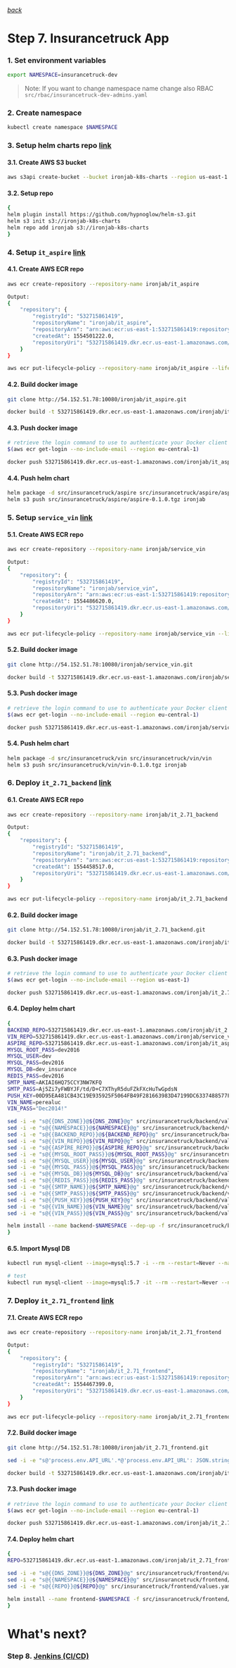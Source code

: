 ###### [back](https://github.com/dimagv/k8skops/blob/master/docs/step6.md)

# Step 7. Insurancetruck App

### 1. Set environment variables

```sh
export NAMESPACE=insurancetruck-dev
```
> Note: If you want to change namespace name change also RBAC `src/rbac/insurancetruck-dev-admins.yaml`

### 2. Create namespace
```sh
kubectl create namespace $NAMESPACE
```

### 3. Setup helm charts repo [link](https://github.com/hypnoglow/helm-s3)

#### 3.1. Create AWS S3 bucket

```sh
aws s3api create-bucket --bucket ironjab-k8s-charts --region us-east-1
```

#### 3.2. Setup repo

```sh
{
helm plugin install https://github.com/hypnoglow/helm-s3.git
helm s3 init s3://ironjab-k8s-charts
helm repo add ironjab s3://ironjab-k8s-charts
}
```

### 4. Setup `it_aspire` [link](http://54.152.51.78:10080/ironjab/it_aspire)

#### 4.1. Create AWS ECR repo

```sh
aws ecr create-repository --repository-name ironjab/it_aspire

Output:
{
    "repository": {
        "registryId": "532715861419", 
        "repositoryName": "ironjab/it_aspire", 
        "repositoryArn": "arn:aws:ecr:us-east-1:532715861419:repository/ironjab/it_aspire", 
        "createdAt": 1554501222.0, 
        "repositoryUri": "532715861419.dkr.ecr.us-east-1.amazonaws.com/ironjab/it_aspire"
    }
}

aws ecr put-lifecycle-policy --repository-name ironjab/it_aspire --lifecycle-policy-text file://src/insurancetruck/ecr-lifecycle-policy/aspire.json
```

#### 4.2. Build docker image

```sh
git clone http://54.152.51.78:10080/ironjab/it_aspire.git

docker build -t 532715861419.dkr.ecr.us-east-1.amazonaws.com/ironjab/it_aspire:latest it_aspire
```

#### 4.3. Push docker image

```sh
# retrieve the login command to use to authenticate your Docker client to your registry.
$(aws ecr get-login --no-include-email --region eu-central-1)

docker push 532715861419.dkr.ecr.us-east-1.amazonaws.com/ironjab/it_aspire:latest
```

#### 4.4. Push helm chart

```sh
helm package -d src/insurancetruck/aspire src/insurancetruck/aspire/aspire
helm s3 push src/insurancetruck/aspire/aspire-0.1.0.tgz ironjab
```

### 5. Setup `service_vin` [link](http://54.152.51.78:10080/ironjab/service_vin)

#### 5.1. Create AWS ECR repo

```sh
aws ecr create-repository --repository-name ironjab/service_vin

Output:
{
    "repository": {
        "registryId": "532715861419", 
        "repositoryName": "ironjab/service_vin", 
        "repositoryArn": "arn:aws:ecr:us-east-1:532715861419:repository/ironjab/service_vin", 
        "createdAt": 1554486620.0, 
        "repositoryUri": "532715861419.dkr.ecr.us-east-1.amazonaws.com/ironjab/service_vin"
    }
}

aws ecr put-lifecycle-policy --repository-name ironjab/service_vin --lifecycle-policy-text file://src/insurancetruck/ecr-lifecycle-policy/vin.json
```

#### 5.2. Build docker image

```sh
git clone http://54.152.51.78:10080/ironjab/service_vin.git

docker build -t 532715861419.dkr.ecr.us-east-1.amazonaws.com/ironjab/service_vin:latest service_vin
```

#### 5.3. Push docker image

```sh
# retrieve the login command to use to authenticate your Docker client to your registry.
$(aws ecr get-login --no-include-email --region eu-central-1)

docker push 532715861419.dkr.ecr.us-east-1.amazonaws.com/ironjab/service_vin:latest
```

#### 5.4. Push helm chart

```sh
helm package -d src/insurancetruck/vin src/insurancetruck/vin/vin
helm s3 push src/insurancetruck/vin/vin-0.1.0.tgz ironjab
```


### 6. Deploy `it_2.71_backend` [link](http://54.152.51.78:10080/ironjab/it_2.71_backend)

#### 6.1. Create AWS ECR repo

```sh
aws ecr create-repository --repository-name ironjab/it_2.71_backend

Output:
{
    "repository": {
        "registryId": "532715861419", 
        "repositoryName": "ironjab/it_2.71_backend", 
        "repositoryArn": "arn:aws:ecr:us-east-1:532715861419:repository/ironjab/it_2.71_backend", 
        "createdAt": 1554458517.0, 
        "repositoryUri": "532715861419.dkr.ecr.us-east-1.amazonaws.com/ironjab/it_2.71_backend"
    }
}

aws ecr put-lifecycle-policy --repository-name ironjab/it_2.71_backend --lifecycle-policy-text file://src/insurancetruck/ecr-lifecycle-policy/backend.json
```

#### 6.2. Build docker image

```sh
git clone http://54.152.51.78:10080/ironjab/it_2.71_backend.git

docker build -t 532715861419.dkr.ecr.us-east-1.amazonaws.com/ironjab/it_2.71_backend:latest it_2.71_backend
```

#### 6.3. Push docker image

```sh
# retrieve the login command to use to authenticate your Docker client to your registry.
$(aws ecr get-login --no-include-email --region us-east-1)

docker push 532715861419.dkr.ecr.us-east-1.amazonaws.com/ironjab/it_2.71_backend:latest
```

#### 6.4. Deploy helm chart

```sh
{
BACKEND_REPO=532715861419.dkr.ecr.us-east-1.amazonaws.com/ironjab/it_2.71_backend
VIN_REPO=532715861419.dkr.ecr.us-east-1.amazonaws.com/ironjab/service_vin
ASPIRE_REPO=532715861419.dkr.ecr.us-east-1.amazonaws.com/ironjab/it_aspire
MYSQL_ROOT_PASS=dev2016
MYSQL_USER=dev
MYSQL_PASS=dev2016
MYSQL_DB=dev_insurance
REDIS_PASS=dev2016
SMTP_NAME=AKIAI6HQ75CCY3NW7KFQ
SMTP_PASS=Aj5Zi7yFWBYJF/td/D+C7XThyR5duFZkFXcHuTwGpdsN
PUSH_KEY=00D95EA481CB43C19E935925F5064FB49F281663983D47199DC6337488577F30FAC5B3CBCB1F45268080146824BADD0B
VIN_NAME=perealuc
VIN_PASS="Dec2014!"

sed -i -e "s@{{DNS_ZONE}}@${DNS_ZONE}@g" src/insurancetruck/backend/values.yaml
sed -i -e "s@{{NAMESPACE}}@${NAMESPACE}@g" src/insurancetruck/backend/values.yaml
sed -i -e "s@{{BACKEND_REPO}}@${BACKEND_REPO}@g" src/insurancetruck/backend/values.yaml
sed -i -e "s@{{VIN_REPO}}@${VIN_REPO}@g" src/insurancetruck/backend/values.yaml
sed -i -e "s@{{ASPIRE_REPO}}@${ASPIRE_REPO}@g" src/insurancetruck/backend/values.yaml
sed -i -e "s@{{MYSQL_ROOT_PASS}}@${MYSQL_ROOT_PASS}@g" src/insurancetruck/backend/values.yaml
sed -i -e "s@{{MYSQL_USER}}@${MYSQL_USER}@g" src/insurancetruck/backend/values.yaml
sed -i -e "s@{{MYSQL_PASS}}@${MYSQL_PASS}@g" src/insurancetruck/backend/values.yaml
sed -i -e "s@{{MYSQL_DB}}@${MYSQL_DB}@g" src/insurancetruck/backend/values.yaml
sed -i -e "s@{{REDIS_PASS}}@${REDIS_PASS}@g" src/insurancetruck/backend/values.yaml
sed -i -e "s@{{SMTP_NAME}}@${SMTP_NAME}@g" src/insurancetruck/backend/values.yaml
sed -i -e "s@{{SMTP_PASS}}@${SMTP_PASS}@g" src/insurancetruck/backend/values.yaml
sed -i -e "s@{{PUSH_KEY}}@${PUSH_KEY}@g" src/insurancetruck/backend/values.yaml
sed -i -e "s@{{VIN_NAME}}@${VIN_NAME}@g" src/insurancetruck/backend/values.yaml
sed -i -e "s@{{VIN_PASS}}@${VIN_PASS}@g" src/insurancetruck/backend/values.yaml

helm install --name backend-$NAMESPACE --dep-up -f src/insurancetruck/backend/values.yaml src/insurancetruck/backend/backend --namespace=$NAMESPACE
}
```

#### 6.5. Import Mysql DB

```sh
kubectl run mysql-client --image=mysql:5.7 -i --rm --restart=Never --namespace $NAMESPACE -- mysql -h backend-$NAMESPACE-mysql -uroot -pdev2016 dev_insurance < src/insurancetruck/mysql/dev_insurance.sql

# test
kubectl run mysql-client --image=mysql:5.7 -it --rm --restart=Never --namespace $NAMESPACE -- mysql -h backend-$NAMESPACE-mysql -uroot -pdev2016 dev_insurance -e 'SHOW TABLES;'
```

### 7. Deploy `it_2.71_frontend` [link](http://54.152.51.78:10080/ironjab/it_2.71_frontend)

#### 7.1. Create AWS ECR repo
```sh
aws ecr create-repository --repository-name ironjab/it_2.71_frontend

Output:
{
    "repository": {
        "registryId": "532715861419", 
        "repositoryName": "ironjab/it_2.71_frontend", 
        "repositoryArn": "arn:aws:ecr:us-east-1:532715861419:repository/ironjab/it_2.71_frontend", 
        "createdAt": 1554467399.0, 
        "repositoryUri": "532715861419.dkr.ecr.us-east-1.amazonaws.com/ironjab/it_2.71_frontend"
    }
}

aws ecr put-lifecycle-policy --repository-name ironjab/it_2.71_frontend --lifecycle-policy-text file://src/insurancetruck/ecr-lifecycle-policy/frontend.json
```

#### 7.2. Build docker image

```sh
git clone http://54.152.51.78:10080/ironjab/it_2.71_frontend.git

sed -i -e "s@'process.env.API_URL'.*@'process.env.API_URL': JSON.stringify('https://backend.${NAMESPACE}.${DNS_ZONE}'),@g" it_2.71_frontend/webpack.dev.config.js

docker build -t 532715861419.dkr.ecr.us-east-1.amazonaws.com/ironjab/it_2.71_frontend:latest it_2.71_frontend
```

#### 7.3. Push docker image

```sh
# retrieve the login command to use to authenticate your Docker client to your registry.
$(aws ecr get-login --no-include-email --region eu-central-1)

docker push 532715861419.dkr.ecr.us-east-1.amazonaws.com/ironjab/it_2.71_frontend:latest
```

#### 7.4. Deploy helm chart

```sh
{
REPO=532715861419.dkr.ecr.us-east-1.amazonaws.com/ironjab/it_2.71_frontend

sed -i -e "s@{{DNS_ZONE}}@${DNS_ZONE}@g" src/insurancetruck/frontend/values.yaml
sed -i -e "s@{{NAMESPACE}}@${NAMESPACE}@g" src/insurancetruck/frontend/values.yaml
sed -i -e "s@{{REPO}}@${REPO}@g" src/insurancetruck/frontend/values.yaml

helm install --name frontend-$NAMESPACE -f src/insurancetruck/frontend/values.yaml src/insurancetruck/frontend/frontend --namespace=$NAMESPACE
}
```

# What's next?

### Step 8. [Jenkins (CI/CD)](https://github.com/dimagv/k8skops/blob/master/docs/step8.md)